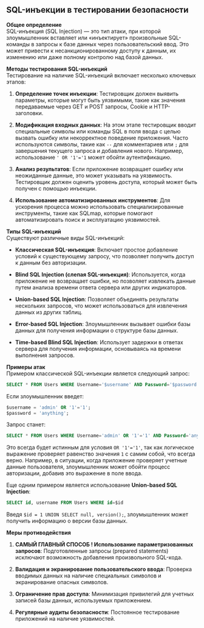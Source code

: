 ## SQL-инъекции в тестировании безопасности

**Общее определение**  
SQL-инъекция (SQL Injection) — это тип атаки, при которой злоумышленник вставляет или «инъектирует» произвольные SQL-команды в запросы к базе данных через пользовательский ввод. Это может привести к несанкционированному доступу к данным, их изменению или даже полному контролю над базой данных.

**Методы тестирования SQL-инъекций**  
Тестирование на наличие SQL-инъекций включает несколько ключевых этапов:

1. **Определение точек инъекции**: Тестировщик должен выявить параметры, которые могут быть уязвимыми, такие как значения передаваемые через GET и POST запросы, Cookie и HTTP-заголовки.
    
2. **Модификация входных данных**: На этом этапе тестировщик вводит специальные символы или команды SQL в поля ввода с целью вызвать ошибку или некорректное поведение приложения. Часто используются символы, такие как `--` для комментариев или `;` для завершения текущего запроса и добавления нового. Например, использование `' OR '1'='1` может обойти аутентификацию.
    
3. **Анализ результатов**: Если приложение возвращает ошибку или неожиданные данные, это может указывать на уязвимость. Тестировщик должен оценить уровень доступа, который может быть получен с помощью инъекции.
    
4. **Использование автоматизированных инструментов**: Для ускорения процесса можно использовать специализированные инструменты, такие как SQLmap, которые помогают автоматизировать поиск и эксплуатацию уязвимостей.
    

**Типы SQL-инъекций**  
Существуют различные виды SQL-инъекций:

- **Классическая SQL-инъекция**: Включает простое добавление условий к существующему запросу, что позволяет получить доступ к данным без авторизации.
    
- **Blind SQL Injection (слепая SQL-инъекция)**: Используется, когда приложение не возвращает ошибки, но позволяет извлекать данные путем анализа времени ответа сервера или других индикаторов.
    
- **Union-based SQL Injection**: Позволяет объединять результаты нескольких запросов, что может использоваться для извлечения данных из других таблиц.
    
- **Error-based SQL Injection**: Злоумышленник вызывает ошибки базы данных для получения информации о структуре базы данных.
    
- **Time-based Blind SQL Injection**: Использует задержки в ответах сервера для получения информации, основываясь на времени выполнения запросов.
    

**Примеры атак**  
Примером классической SQL-инъекции является следующий запрос:

```sql
SELECT * FROM Users WHERE Username='$username' AND Password='$password'
```

Если злоумышленник введет:

```sql
$username = 'admin' OR '1'='1';
$password = 'anything';
```

Запрос станет:

```sql
SELECT * FROM Users WHERE Username='admin' OR '1'='1' AND Password='anything';
```

Это всегда будет истинным для условия `OR '1'='1'`, так как логическое выражение проверяет равенство значения `1` с самим собой, что всегда верно. Например, в ситуации, когда приложение проверяет учетные данные пользователя, злоумышленник может обойти процесс авторизации, добавив это выражение в поле ввода.

Еще одним примером является использование **Union-based SQL Injection**:

```sql
SELECT id, username FROM Users WHERE id=$id
```

Введя `$id = 1 UNION SELECT null, version();`, злоумышленник может получить информацию о версии базы данных.

**Меры противодействия**

1. **САМЫЙ ГЛАВНЫЙ СПОСОБ ! Использование параметризованных запросов**: Подготовленные запросы (prepared statements) исключают возможность добавления произвольного SQL-кода.
    
2. **Валидация и экранирование пользовательского ввода**: Проверка вводимых данных на наличие специальных символов и экранирование опасных символов.
    
3. **Ограничение прав доступа**: Минимизация привилегий для учетных записей базы данных, используемых приложением.
    
4. **Регулярные аудиты безопасности**: Постоянное тестирование приложений на наличие уязвимостей.